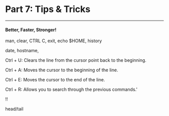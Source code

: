 # Part 7: Tips & Tricks

---

#### Better, Faster, Stronger!

man, clear, CTRL C, exit, echo $HOME, history

date, hostname,

Ctrl + U: Clears the line from the cursor point back to the beginning.

Ctrl + A: Moves the cursor to the beginning of the line.

Ctrl + E: Moves the cursor to the end of the line.

Ctrl + R: Allows you to search through the previous commands.'

!!

head/tail

